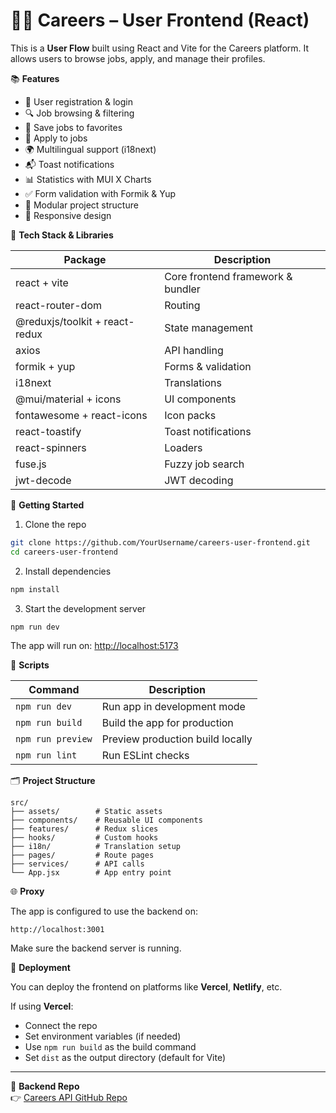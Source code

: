 # 👩‍💻 Careers – User Frontend (React)

This is a **User Flow** built using React and Vite for the Careers platform. It allows users to browse jobs, apply, and manage their profiles.

📚 **Features**
- 👤 User registration & login
- 🔍 Job browsing & filtering
- 💾 Save jobs to favorites
- 📨 Apply to jobs
- 🌍 Multilingual support (i18next)
- 📬 Toast notifications
- 📊 Statistics with MUI X Charts
- ✅ Form validation with Formik & Yup
- 🧩 Modular project structure
- 📱 Responsive design

🧰 **Tech Stack & Libraries**

| Package                        | Description                                 |
| ------------------------------ | ------------------------------------------- |
| react + vite                   | Core frontend framework & bundler           |
| react-router-dom               | Routing                                     |
| @reduxjs/toolkit + react-redux | State management                            |
| axios                          | API handling                                |
| formik + yup                   | Forms & validation                          |
| i18next                        | Translations                                |
| @mui/material + icons          | UI components                               |
| fontawesome + react-icons      | Icon packs                                  |
| react-toastify                 | Toast notifications                         |
| react-spinners                 | Loaders                                     |
| fuse.js                        | Fuzzy job search                            |
| jwt-decode                     | JWT decoding                                |

🚀 **Getting Started**

1. Clone the repo

```bash
git clone https://github.com/YourUsername/careers-user-frontend.git
cd careers-user-frontend
```

2. Install dependencies

```bash
npm install
```

3. Start the development server

```bash
npm run dev
```

The app will run on: [http://localhost:5173](http://localhost:5173)

🧪 **Scripts**

| Command         | Description                     |
| --------------- | ------------------------------- |
| `npm run dev`   | Run app in development mode     |
| `npm run build` | Build the app for production    |
| `npm run preview` | Preview production build locally |
| `npm run lint`  | Run ESLint checks               |

🗂️ **Project Structure**
```
src/
├── assets/        # Static assets
├── components/    # Reusable UI components
├── features/      # Redux slices
├── hooks/         # Custom hooks
├── i18n/          # Translation setup
├── pages/         # Route pages
├── services/      # API calls
└── App.jsx        # App entry point
```

🌐 **Proxy**

The app is configured to use the backend on:

```
http://localhost:3001
```

Make sure the backend server is running.

🧭 **Deployment**

You can deploy the frontend on platforms like **Vercel**, **Netlify**, etc.

If using **Vercel**:
- Connect the repo
- Set environment variables (if needed)
- Use `npm run build` as the build command
- Set `dist` as the output directory (default for Vite)

---

🎯 **Backend Repo**  
👉 [Careers API GitHub Repo](https://github.com/MadonnaAdel/CareersApi)